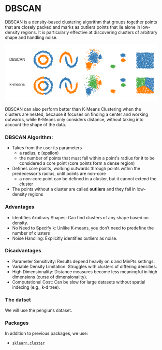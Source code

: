 # DBSCAN

DBSCAN is a density-based clustering algorithm that groups together points that are closely packed and marks as outliers points that lie alone in low-density regions. It is particularly effective at discovering clusters of arbitrary shape and handling noise.

![dbscan_vs_kmeans.png](dbscan_vs_kmeans.png)

DBSCAN can also perform better than K-Means Clustering when the clusters are nested, because it focuses on finding a center and working outwards, while K-Means only considers distance, without taking into account the shape of the data. 

### DBSCAN Algorithm:

- Takes from the user its parameters
    - a radius, ε (epsilon)
    - the number of points that must fall within a point's radius for it to be considered a core point (core points form a dense region)
- Defines core points, working outwards through points within the predecessor's radius, until points are non-core
    - a non-core point can be defined in a cluster, but it cannot extend the cluster
- The points without a cluster are called **outliers** and they fall in low-density regions

### Advantages
- Identifies Arbitrary Shapes: Can find clusters of any shape based on density.
- No Need to Specify k: Unlike K‑means, you don’t need to predefine the number of clusters
- Noise Handling: Explicitly identifies outliers as noise.

### Disadvantages
- Parameter Sensitivity: Results depend heavily on ε and MinPts settings.
- Variable Density Limitation: Struggles with clusters of differing densities.
- High Dimensionality: Distance measures become less meaningful in high dimensions (curse of dimensionality).
- Computational Cost: Can be slow for large datasets without spatial indexing (e.g., k‑d tree).

### The datset

We will use the pengiuns dataset.

### Packages

In addition to previous packages, we use:

- [`sklearn.cluster`](https://scikit-learn.org/stable/api/sklearn.cluster.html)


